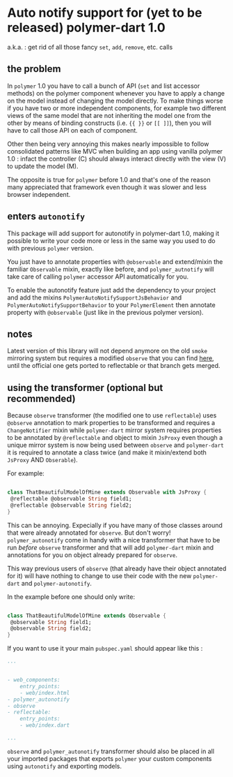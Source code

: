 # Auto notify support for (yet to be released) polymer-dart 1.0
a.k.a. : get rid of all those fancy `set`, `add`, `remove`, etc. calls


## the problem 

In `polymer` 1.0 you have to call a bunch of API (`set` and list accessor methods) on the polymer component whenever you have to apply a change on the model instead of changing the model directly. To make things worse if you have
two or more independent components, for example two different views of the same model that are not inheriting the model one from the other by means of binding constructs (i.e. `{{ }}` or
 `[[ ]]`), then you will have to call those API on each of component.
 
Other then being very annoying this makes nearly impossible to follow consolidated patterns like MVC when building an app using vanilla polymer 1.0 : 
infact the controller (C) should always interact directly with the view (V) to update the model (M).

The opposite is true for `polymer` before 1.0 and that's one of the reason many appreciated that framework even though it was slower and less browser independent.

## enters `autonotify`

This package will add support for autonotify in polymer-dart 1.0, making it possible to write your code more or less in the same way you used to do with previous `polymer` version.

You just have to annotate properties with `@observable` and extend/mixin the familiar `Observable` mixin, exactly like before, and `polymer_autnotify` will take care of calling `polymer` accessor API 
 automatically for you.

To enable the autonotify feature just add the dependency to your project and add the mixins `PolymerAutoNotifySupportJsBehavior` and `PolymerAutoNotifySupportBehavior` to your `PolymerElement` then 
annotate property with `@observable` (just like in the previous polymer version). 


## notes

Latest version of this library will not depend anymore on the old `smoke` mirroring system but requires a modified `observe` that you can find [here](https://github.com/dam0vm3nt/observe/tree/reflectable), 
 until the official one gets ported to reflectable or that branch gets merged.

## using the transformer (optional but recommended)

Because `observe` transformer (the modified one to use `reflectable`) uses `@observe` annotation to mark properties to be transformed and requires a `ChangeNotifier` mixin 
while `polymer-dart` mirror system requires properties to be annotated by `@reflectable` and object to mixin `JsProxy` even though
a unique mirror system is now being used between `observe` and `polymer-dart` it is required to annotate a class twice (and make it mixin/extend both `JsProxy` AND `Obserable`). 

For example:

```dart

class ThatBeautifulModelOfMine extends Observable with JsProxy {
 @reflectable @observable String field1;
 @reflectable @observable String field2;
}
```

This can be annoying. Expecially if you have many of those classes around that were already annotated for `observe`. 
But don't worry! `polymer_autonotify` come in handy with a nice transformer that have to be run *before* `observe` transformer and that will add `polymer-dart` mixin and annotations for you on object already prepared for `observe`. 

This way previous users of `observe` (that already have their object annotated for it) will have nothing to change to use their code with the new `polymer-dart` and `polymer-autonotify`.

In the example before one should only write:
```dart

class ThatBeautifulModelOfMine extends Observable {
 @observable String field1;
 @observable String field2;
}
```

If you want to use it your main `pubspec.yaml` should appear like this :
```yaml
...


- web_components:
    entry_points:
    - web/index.html
- polymer_autonotify
- observe
- reflectable:
    entry_points:
    - web/index.dart

...
```
`observe` and `polymer_autonotify` transformer should also be placed in all your imported packages that exports `polymer` your custom components using `autonotify` and exporting models.
